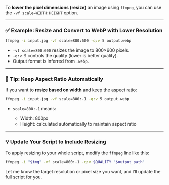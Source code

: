 To **lower the pixel dimensions (resize)** an image using `ffmpeg`, you can use the `-vf scale=WIDTH:HEIGHT` option.

---

### ✅ Example: Resize and Convert to WebP with Lower Resolution

```bash
ffmpeg -i input.jpg -vf scale=800:600 -q:v 5 output.webp
```

* `-vf scale=800:600` resizes the image to 800×600 pixels.
* `-q:v 5` controls the quality (lower is better quality).
* Output format is inferred from `.webp`.

---

### 🧠 Tip: Keep Aspect Ratio Automatically

If you want to **resize based on width** and keep the aspect ratio:

```bash
ffmpeg -i input.jpg -vf scale=800:-1 -q:v 5 output.webp
```

* `scale=800:-1` means:

  * Width: 800px
  * Height: calculated automatically to maintain aspect ratio

---

### 💡 Update Your Script to Include Resizing

To apply resizing to your whole script, modify the `ffmpeg` line like this:

```bash
ffmpeg -i "$img" -vf scale=800:-1 -q:v $QUALITY "$output_path"
```

Let me know the target resolution or pixel size you want, and I’ll update the full script for you.
